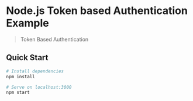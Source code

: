 # Node.js Token based Authentication Example

> Token Based Authentication 

## Quick Start

``` bash
# Install dependencies
npm install

# Serve on localhost:3000
npm start
```
